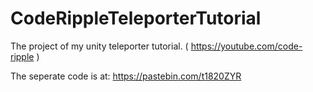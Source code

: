 # CodeRippleTeleporterTutorial
The project of my unity teleporter tutorial. ( https://youtube.com/code-ripple )

The seperate code is at: https://pastebin.com/t1820ZYR
